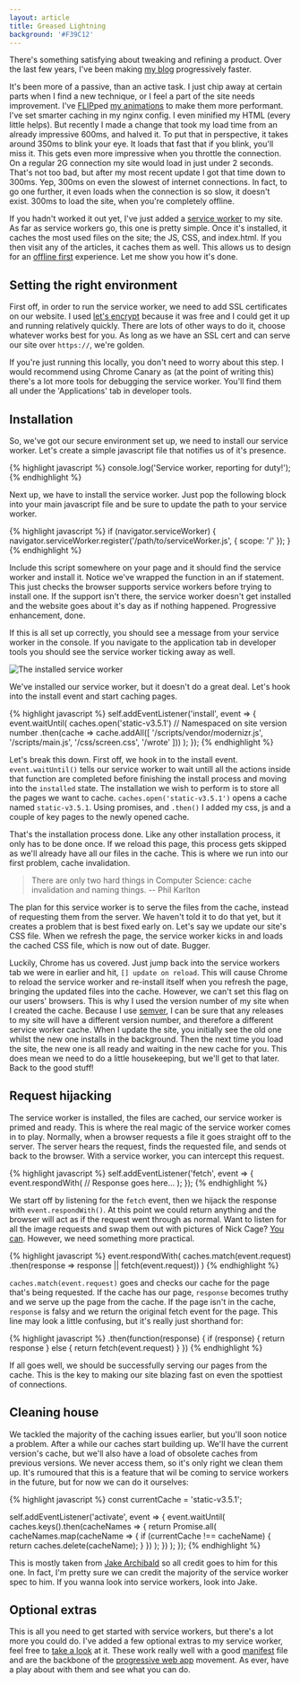 ```yaml
---
layout: article
title: Greased Lightning
background: '#F39C12'
---
```


There's something satisfying about tweaking and refining a product. Over the last few years, I've been making [my blog](https://sam.beckham.io) progressively faster.

It's been more of a passive, than an active task. I just chip away at certain parts when I find a new technique, or I feel a part of the site needs improvement. I've [FLIP](https://aerotwist.com/blog/flip-your-animations/)ped [my animations](https://github.com/samdbeckham/blog/blob/master/dev/_assets/scripts/components/pageTransition.js) to make them more performant. I've set smarter caching in my nginx config. I even minified my HTML (every little helps). But recently I made a change that took my load time from an already impressive 600ms, and halved it. To put that in perspective, it takes around 350ms to blink your eye. It loads that fast that if you blink, you'll miss it. This gets even more impressive when you throttle the connection. On a regular 2G connection my site would load in just under 2 seconds. That's not too bad, but after my most recent update I got that time down to 300ms. Yep, 300ms on even the slowest of internet connections. In fact, to go one further, it even loads when the connection is so slow, it doesn't exist. 300ms to load the site, when you're completely offline.

If you hadn't worked it out yet, I've just added a [service worker](https://developer.mozilla.org/en-US/docs/Web/API/Service_Worker_API) to my site. As far as service workers go, this one is pretty simple. Once it's installed, it caches the most used files on the site; the JS, CSS, and index.html. If you then visit any of the articles, it caches them as well. This allows us to design for an [offline first](http://offlinefirst.org/) experience. Let me show you how it's done.

## Setting the right environment
First off, in order to run the service worker, we need to add SSL certificates on our website. I used [let's encrypt](https://letsencrypt.org/) because it was free and I could get it up and running relatively quickly. There are lots of other ways to do it, choose whatever works best for you. As long as we have an SSL cert and can serve our site over `https://`, we're golden.

If you're just running this locally, you don't need to worry about this step. I would recommend using Chrome Canary as (at the point of writing this) there's a lot more tools for debugging the service worker. You'll find them all under the 'Applications' tab in developer tools.

## Installation
So, we've got our secure environment set up, we need to install our service worker. Let's create a simple javascript file that notifies us of it's presence.

{% highlight javascript %}
console.log('Service worker, reporting for duty!');
{% endhighlight %}

Next up, we have to install the service worker. Just pop the following block into your main javascript file and be sure to update the path to your service worker.

{% highlight javascript %}
if (navigator.serviceWorker) {
    navigator.serviceWorker.register('/path/to/serviceWorker.js', {
        scope: '/'
    });
}
{% endhighlight %}

Include this script somewhere on your page and it should find the service worker and install it.
Notice we've wrapped the function in an if statement. This just checks the browser supports service workers before trying to install one. If the support isn't there, the service worker doesn't get installed and the website goes about it's day as if nothing happened. Progressive enhancement, done.

If this is all set up correctly, you should see a message from your service worker in the console. If you navigate to the application tab in developer tools you should see the service worker ticking away as well.

![The installed service worker](/images/articles/greased-lightning/console-log.png)

We've installed our service worker, but it doesn't do a great deal. Let's hook into the install event and start caching pages.

{% highlight javascript %}
self.addEventListener('install', event => {
    event.waitUntil(
        caches.open('static-v3.5.1') // Namespaced on site version number
            .then(cache => cache.addAll([
                '/scripts/vendor/modernizr.js',
                '/scripts/main.js',
                '/css/screen.css',
                '/wrote'
            ]))
    );
});
{% endhighlight %}

Let's break this down. First off, we hook in to the install event. `event.waitUntil()` tells our service worker to wait untill all the actions inside that function are completed before finishing the install process and moving into the `installed` state.
The installation we wish to perform is to store all the pages we want to cache. `caches.open('static-v3.5.1')` opens a cache named `static-v3.5.1`. Using promises, and `.then()` I added my css, js and a couple of key pages to the newly opened cache.

That's the installation process done. Like any other installation process, it only has to be done once. If we reload this page, this process gets skipped as we'll already have all our files in the cache. This is where we run into our first problem, cache invalidation.

> There are only two hard things in Computer Science: cache invalidation and naming things.
> -- Phil Karlton

The plan for this service worker is to serve the files from the cache, instead of requesting them from the server. We haven't told it to do that yet, but it creates a problem that is best fixed early on. Let's say we update our site's CSS file. When we refresh the page, the service worker kicks in and loads the cached CSS file, which is now out of date. Bugger.

Luckily, Chrome has us covered. Just jump back into the service workers tab we were in earlier and hit, `[] update on reload`. This will cause Chrome to reload the service worker and re-install itself when you refresh the page, bringing the updated files into the cache. However, we can't set this flag on our users' browsers. This is why I used the version number of my site when I created the cache. Because I use [semver](http://semver.org/), I can be sure that any releases to my site will have a different version number, and therefore a different service worker cache. When I update the site, you initially see the old one whilst the new one installs in the background. Then the next time you load the site, the new one is all ready and waiting in the new cache for you. This does mean we need to do a little housekeeping, but we'll get to that later. Back to the good stuff!

## Request hijacking
The service worker is installed, the files are cached, our service worker is primed and ready. This is where the real magic of the service worker comes in to play. Normally, when a browser requests a file it goes straight off to the server. The server hears the request, finds the requested file, and sends ot back to the browser. With a service worker, you can intercept this request.

{% highlight javascript %}
self.addEventListener('fetch', event => {
    event.respondWith(
        // Response goes here...
    );
});
{% endhighlight %}

We start off by listening for the `fetch` event, then we hijack the response with `event.respondWith()`. At this point we could return anything and the browser will act as if the request went through as normal. Want to listen for all the image requests and swap them out with pictures of Nick Cage? [You can](https://gist.github.com/samdbeckham/24bb10c44c5bde99753889a809dfeb49). However, we need something more practical.

{% highlight javascript %}
event.respondWith(
    caches.match(event.request)
        .then(response => response || fetch(event.request))
)
{% endhighlight %}

`caches.match(event.request)` goes and checks our cache for the page that's being requested. If the cache has our page, `response` becomes truthy and we serve up the page from the cache. If the page isn't in the cache, `response` is falsy and we return the original fetch event for the page. This line may look a little confusing, but it's really just shorthand for:

{% highlight javascript %}
.then(function(response) {
    if (response) {
        return response
    } else {
        return fetch(event.request)
    }
})
{% endhighlight %}

If all goes well, we should be successfully serving our pages from the cache. This is the key to making our site blazing fast on even the spottiest of connections.


## Cleaning house
We tackled the majority of the caching issues earlier, but you'll soon notice a problem. After a while our caches start building up. We'll have the current version's cache, but we'll also have a load of obsolete caches from previous versions. We never access them, so it's only right we clean them up. It's rumoured that this is a feature that wil be coming to service workers in the future, but for now we can do it ourselves:

{% highlight javascript %}
const currentCache = 'static-v3.5.1';

self.addEventListener('activate', event => {
    event.waitUntil(
        caches.keys().then(cacheNames => {
            return Promise.all(
                cacheNames.map(cacheName => {
                    if (currentCache !== cacheName) {
                        return caches.delete(cacheName);
                    }
                })
            );
        })
    );
});
{% endhighlight %}

This is mostly taken from [Jake Archibald](https://jakearchibald.com/) so all credit goes to him for this one. In fact, I'm pretty sure we can credit the majority of the service worker spec to him. If you wanna look into service workers, look into Jake.

## Optional extras
This is all you need to get started with service workers, but there's a lot more you could do. I've added a few optional extras to my service worker, feel free to [take a look](https://github.com/samdbeckham/blog/blob/master/dev/_assets/scripts/serviceWorker.js) at it. These work really well with a good [manifest](https://github.com/samdbeckham/blog/blob/master/dev/manifest.json) file and are the backbone of the [progressive web app](https://developers.google.com/web/progressive-web-apps/) movement. As ever, have a play about with them and see what you can do.